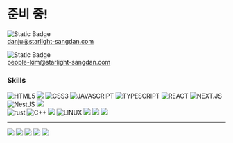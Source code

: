 # 준비 중!

![Static Badge](https://img.shields.io/badge/CEO%20Email-2A52BE)  
danju@starlight-sangdan.com


![Static Badge](https://img.shields.io/badge/CTO%20Email-F5DF4D)  
people-kim@starlight-sangdan.com

### Skills
<img alt="HTML5" src ="https://img.shields.io/badge/HTML5-E34F26.svg?&style=flat-square&logo=HTML5&logoColor=white"/> <img src="https://img.shields.io/badge/Sass-CC6699?style=flat-square&logo=Sass&logoColor=white"/> <img alt="CSS3" src ="https://img.shields.io/badge/CSS3-1572B6?&style=flat-square&logo=CSS3&logoColor=white"/> <img alt="JAVASCRIPT" src ="https://img.shields.io/badge/JAVASCRIPT-F7DF1E?&style=flat-square&logo=JAVASCRIPT&logoColor=white"/>
<img alt="TYPESCRIPT" src ="https://img.shields.io/badge/TYPESCRIPT-3178C6.svg?&style=flat-square&logo=TYPESCRIPT&logoColor=white"/> <img alt="REACT" src ="https://img.shields.io/badge/REACT-61DAFB.svg?&style=flat-square&logo=REACT&logoColor=white"/> 
<img alt="NEXT.JS" src ="https://img.shields.io/badge/NEXT.JS-000000?&style=flat-square&logo=NEXT.JS&logoColor=white"/> <img alt="NestJS" src ="https://img.shields.io/badge/NESTJS-E0234E?&style=flat-square&logo=NESTJS&logoColor=white"/> <img src="https://img.shields.io/badge/MySQL-4479A1?style=flat-square&logo=MySQL&logoColor=white"/>
<br/> 
<img alt="rust" src="https://img.shields.io/badge/Rust-000000?style=flat-square&logo=Rust"/>
<img alt="C++" src ="https://img.shields.io/badge/-C++-00599C?&style=flat-square&logo=c%2B%2B&logoColor=white"/> <img src="https://img.shields.io/badge/Python-3776AB?style=flat-square&logo=Python&logoColor=white"/> <img alt="LINUX" src ="https://img.shields.io/badge/LINUX-FCC624?&style=flat-square&logo=LINUX&logoColor=white"/> <img src="https://img.shields.io/badge/Amazon AWS-232F3E?style=flat-square&logo=amazonaws&logoColor=white"/>
<img src="https://img.shields.io/badge/Git-F05032?style=flat-square&logo=git&logoColor=white"/> <img src="https://img.shields.io/badge/GitHub-181717?style=flat-square&logo=GitHub&logoColor=white"/>


----

<img src="https://img.shields.io/badge/Adobe-FF0000?style=flat-square&logo=Adobe&logoColor=white"/> <img src="https://img.shields.io/badge/Adobe XD-FF61F6?style=flat-square&logo=Adobe XD&logoColor=white"/>
<img src="https://img.shields.io/badge/Adobe Photoshop-31A8FF?style=flat-square&logo=Adobe Photoshop&logoColor=white"/> <img src="https://img.shields.io/badge/Adobe Illustrator-FF9A00?style=flat-square&logo=Adobe Illustrator&logoColor=white"/>
<img src="https://img.shields.io/badge/Adobe Premiere Pro-9999FF?style=flat-square&logo=Adobe Premiere Pro&logoColor=white"/>
<!--

**Here are some ideas to get you started:**

🙋‍♀️ A short introduction - what is your organization all about?
🌈 Contribution guidelines - how can the community get involved?
👩‍💻 Useful resources - where can the community find your docs? Is there anything else the community should know?
🍿 Fun facts - what does your team eat for breakfast?
🧙 Remember, you can do mighty things with the power of [Markdown](https://docs.github.com/github/writing-on-github/getting-started-with-writing-and-formatting-on-github/basic-writing-and-formatting-syntax)
-->

### 
